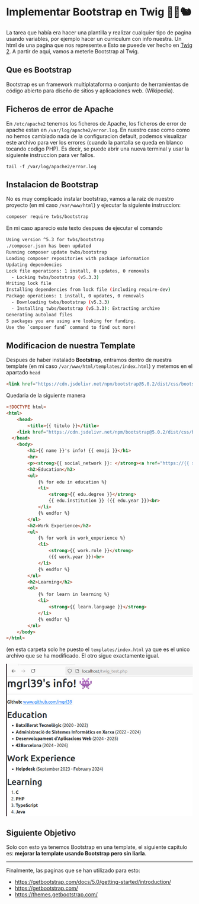 # Implementar Bootstrap en Twig 🌳🍂🐿️

La tarea que había era hacer una plantilla y realizar cualquier tipo de pagina usando variables, por ejemplo hacer un curriculum con info nuestra. Un html de una pagina que nos represente.e
Esto se pueede ver hecho en [Twig 2](../2024_09_26_twig2/README.md).
A partir de aqui, vamos a meterle Bootstrap al Twig.

## Que es Bootstrap

Bootstrap es un framework multiplataforma o conjunto de herramientas de código abierto para diseño de sitios y aplicaciones web. 
(Wikipedia).

## Ficheros de error de Apache
En `/etc/apache2` tenemos los ficheros de Apache, los ficheros de error de apache estan en `/var/log/apache2/error.log`. En nuestro caso como como no hemos cambiado nada de la configuracion default, podemos visualizar este archivo para ver los errores (cuando la pantalla se queda en blanco tocando codigo PHP). Es decir, se puede abrir una nueva terminal y usar la siguiente instruccion para ver fallos.
```shell
tail -f /var/log/apache2/error.log
```

## Instalacion de Bootstrap
No es muy complicado instalar bootstrap, vamos a la raiz de nuestro proyecto (en mi caso `/var/www/html`) y ejecutar la siguiente instruccion:
```bash
composer require twbs/bootstrap
```
En mi caso aparecio este texto despues de ejecutar el comando
```bash
Using version ^5.3 for twbs/bootstrap
./composer.json has been updated
Running composer update twbs/bootstrap
Loading composer repositories with package information
Updating dependencies
Lock file operations: 1 install, 0 updates, 0 removals
  - Locking twbs/bootstrap (v5.3.3)
Writing lock file
Installing dependencies from lock file (including require-dev)
Package operations: 1 install, 0 updates, 0 removals
  - Downloading twbs/bootstrap (v5.3.3)
  - Installing twbs/bootstrap (v5.3.3): Extracting archive
Generating autoload files
5 packages you are using are looking for funding.
Use the `composer fund` command to find out more!
```

## Modificacion de nuestra Template
Despues de haber instalado **Bootstrap**, entramos dentro de nuestra template (en mi caso `/var/www/html/templates/index.html`) y metemos en el apartado `head`
```html
<link href="https://cdn.jsdelivr.net/npm/bootstrap@5.0.2/dist/css/bootstrap.min.css" rel="stylesheet" >
```
Quedaria de la siguiente manera
```html
<!DOCTYPE html>
<html>
	<head>
		<title>{{ titulo }}</title>
    <link href="https://cdn.jsdelivr.net/npm/bootstrap@5.0.2/dist/css/bootstrap.min.css" rel="stylesheet">
  </head>
	<body>
		<h1>{{ name }}'s info! {{ emoji }}</h1>
		<hr>
		<p><strong>{{ social_network }}: </strong><a href="https://{{ social_link }}" target="_blank">{{ social_link }}</a></p>
		<h2>Education</h2>
		<ul>
			{% for edu in education %}
			<li>
				<strong>{{ edu.degree }}</strong>
				{{ edu.institution }} ({{ edu.year }})<br>
			</li>
			{% endfor %}
		</ul>
		<h2>Work Experience</h2>
		<ul>
			{% for work in work_experience %}
			<li>
				<strong>{{ work.role }}</strong>
				({{ work.year }})<br>
			</li>
			{% endfor %}
		</ul>
		<h2>Learning</h2>
		<ol>
			{% for learn in learning %}
			<li>
				<strong>{{ learn.language }}</strong>
			</li>
			{% endfor %}
		</ol>
	</body>
</html>
```
(en esta carpeta solo he puesto el `templates/index.html` ya que es el unico archivo que se ha modificado. El otro sigue exactamente igual.

![Result with twig2](https://raw.githubusercontent.com/mgrl39/DAW_M08/refs/heads/main/PHP/2024_09_26_twig2_bootstrap/result.jpeg "Result with twig2")
## Siguiente Objetivo
Solo con esto ya tenemos Bootstrap en una template, el siguiente capitulo es: **mejorar la template usando Bootstrap pero sin liarla**.

---
Finalmente, las paginas que se han utilizado para esto:
- https://getbootstrap.com/docs/5.0/getting-started/introduction/
- https://getbootstrap.com/
- https://themes.getbootstrap.com/
